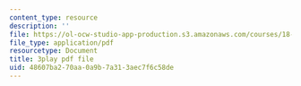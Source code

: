 ```yaml
---
content_type: resource
description: ''
file: https://ol-ocw-studio-app-production.s3.amazonaws.com/courses/18-03sc-differential-equations-fall-2011/48607ba270aa0a9b7a313aec7f6c58de_EQJBp6Ym-6A.pdf
file_type: application/pdf
resourcetype: Document
title: 3play pdf file
uid: 48607ba2-70aa-0a9b-7a31-3aec7f6c58de
---
```

